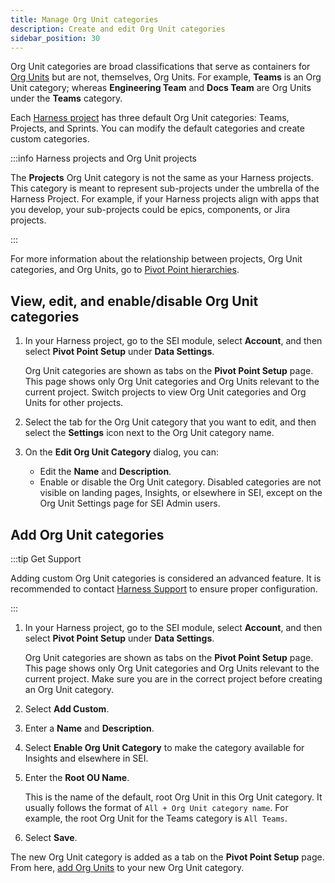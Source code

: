 ```yaml
---
title: Manage Org Unit categories
description: Create and edit Org Unit categories
sidebar_position: 30
---
```


Org Unit categories are broad classifications that serve as containers for [Org Units](./manage-org-units.md) but are not, themselves, Org Units. For example, **Teams** is an Org Unit category; whereas **Engineering Team** and **Docs Team** are Org Units under the **Teams** category.

Each [Harness project](/docs/category/organizations-and-projects) has three default Org Unit categories: Teams, Projects, and Sprints. You can modify the default categories and create custom categories.

:::info Harness projects and Org Unit projects

The **Projects** Org Unit category is not the same as your Harness projects. This category is meant to represent sub-projects under the umbrella of the Harness Project. For example, if your Harness projects align with apps that you develop, your sub-projects could be epics, components, or Jira projects.

:::

For more information about the relationship between projects, Org Unit categories, and Org Units, go to [Pivot Point hierarchies](./pivot-points-overview.md).

## View, edit, and enable/disable Org Unit categories

1. In your Harness project, go to the SEI module, select **Account**, and then select **Pivot Point Setup** under **Data Settings**. <!-- image: Where to find org unit category settings -->

   Org Unit categories are shown as tabs on the **Pivot Point Setup** page. This page shows only Org Unit categories and Org Units relevant to the current project. Switch projects to view Org Unit categories and Org Units for other projects. <!-- image: Org units list page -->

2. Select the tab for the Org Unit category that you want to edit, and then select the **Settings** icon next to the Org Unit category name.
3. On the **Edit Org Unit Category** dialog, you can:

   * Edit the **Name** and **Description**.
   * Enable or disable the Org Unit category. Disabled categories are not visible on landing pages, Insights, or elsewhere in SEI, except on the Org Unit Settings page for SEI Admin users. <!-- image: Edit Org Unit Category page -->

## Add Org Unit categories

:::tip Get Support

Adding custom Org Unit categories is considered an advanced feature. It is recommended to contact [Harness Support](mailto:support@harness.io) to ensure proper configuration.

:::

1. In your Harness project, go to the SEI module, select **Account**, and then select **Pivot Point Setup** under **Data Settings**. <!-- image: Where to find org unit category settings -->

   Org Unit categories are shown as tabs on the **Pivot Point Setup** page. This page shows only Org Unit categories and Org Units relevant to the current project. Make sure you are in the correct project before creating an Org Unit category. <!-- image: Org units list page -->

2. Select **Add Custom**.
3. Enter a **Name** and **Description**.
4. Select **Enable Org Unit Category** to make the category available for Insights and elsewhere in SEI.
5. Enter the **Root OU Name**.

   This is the name of the default, root Org Unit in this Org Unit category. It usually follows the format of `All + Org Unit category name`. For example, the root Org Unit for the Teams category is `All Teams`.

6. Select **Save**.

<!-- image: Add org unit category dialog -->

The new Org Unit category is added as a tab on the **Pivot Point Setup** page. From here, [add Org Units](./manage-org-units.md) to your new Org Unit category.

<!-- image: Org units list with new category tab -->

